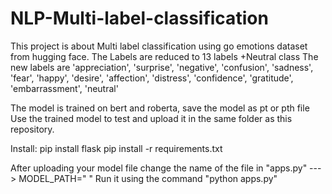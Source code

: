 # NLP-Multi-label-classification

This project is about Multi label classification using go emotions dataset from hugging face.
The Labels are reduced to 13 labels +Neutral class
The new labels are 'appreciation', 'surprise', 'negative', 'confusion', 'sadness', 'fear', 'happy', 'desire', 'affection', 'distress', 'confidence', 'gratitude', 'embarrassment', 'neutral'

The model is trained on bert and roberta, save the model as pt or pth file
Use the trained model to test and upload it in the same folder as this repository.

Install:
pip install flask
pip install -r requirements.txt

After uploading your model file change the name of the file in "apps.py" ---> MODEL_PATH=" "
Run it using the command "python apps.py"
